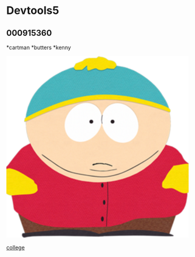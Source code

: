 # Devtools5

## 000915360

*cartman
*butters
*kenny

![](cartman.png)

[college](https://www.mohawkcollege.ca/)